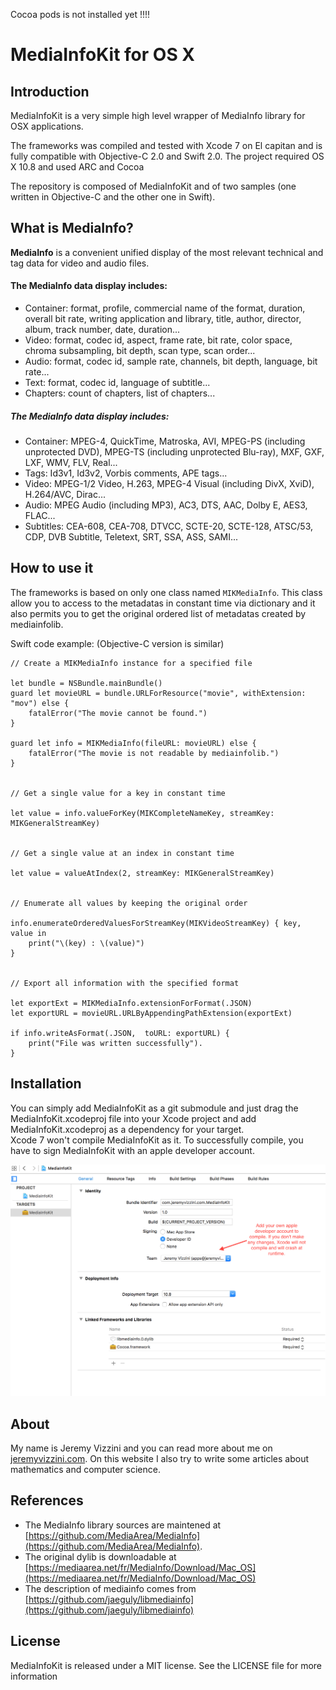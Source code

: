 Cocoa pods is not installed yet !!!!

# MediaInfoKit for OS X

## Introduction

MediaInfoKit is a very simple high level wrapper of MediaInfo library for OSX applications.

The frameworks was compiled and tested with Xcode 7 on El capitan and is fully compatible with Objective-C 2.0 and Swift 2.0. The project required OS X 10.8 and used ARC and Cocoa

The repository is composed of MediaInfoKit and of two samples (one written in Objective-C and the other one in Swift).

## What is MediaInfo?

**MediaInfo** is a convenient unified display of the most relevant technical and tag data for video and audio files.

#### The MediaInfo data display includes:

* Container: format, profile, commercial name of the format, duration, overall bit rate, writing application and library, title, author, director, album, track number, date, duration...
* Video: format, codec id, aspect, frame rate, bit rate, color space, chroma subsampling, bit depth, scan type, scan order...
* Audio: format, codec id, sample rate, channels, bit depth, language, bit rate...
* Text: format, codec id, language of subtitle...
* Chapters: count of chapters, list of chapters...

##### The MediaInfo data display includes:

* Container: MPEG-4, QuickTime, Matroska, AVI, MPEG-PS (including unprotected DVD), MPEG-TS (including unprotected Blu-ray), MXF, GXF, LXF, WMV, FLV, Real...
* Tags: Id3v1, Id3v2, Vorbis comments, APE tags...
* Video: MPEG-1/2 Video, H.263, MPEG-4 Visual (including DivX, XviD), H.264/AVC, Dirac...
* Audio: MPEG Audio (including MP3), AC3, DTS, AAC, Dolby E, AES3, FLAC...
* Subtitles: CEA-608, CEA-708, DTVCC, SCTE-20, SCTE-128, ATSC/53, CDP, DVB Subtitle, Teletext, SRT, SSA, ASS, SAMI...

## How to use it

The frameworks is based on only one class named `MIKMediaInfo`. This class allow you to access to the metadatas in constant time via dictionary and it also permits you to get the original ordered list of metadatas created by mediainfolib.

Swift code example: (Objective-C version is similar)

```
// Create a MIKMediaInfo instance for a specified file

let bundle = NSBundle.mainBundle()
guard let movieURL = bundle.URLForResource("movie", withExtension: "mov") else {
    fatalError("The movie cannot be found.")
}

guard let info = MIKMediaInfo(fileURL: movieURL) else {
    fatalError("The movie is not readable by mediainfolib.")
}


// Get a single value for a key in constant time

let value = info.valueForKey(MIKCompleteNameKey, streamKey: MIKGeneralStreamKey)


// Get a single value at an index in constant time

let value = valueAtIndex(2, streamKey: MIKGeneralStreamKey)


// Enumerate all values by keeping the original order

info.enumerateOrderedValuesForStreamKey(MIKVideoStreamKey) { key, value in
    print("\(key) : \(value)")
}


// Export all information with the specified format

let exportExt = MIKMediaInfo.extensionForFormat(.JSON)
let exportURL = movieURL.URLByAppendingPathExtension(exportExt)

if info.writeAsFormat(.JSON,  toURL: exportURL) {
    print("File was written successfully").
}

```

## Installation

You can simply add MediaInfoKit as a git submodule and just drag the MediaInfoKit.xcodeproj file into your Xcode project and add MediaInfoKit.xcodeproj as a dependency for your target.    
Xcode 7 won't compile MediaInfoKit as it. To successfully compile, you have to sign MediaInfoKit with an apple developer account.

![How to sign framework](./images/how_to_sign_framework.png)

## About

My name is Jeremy Vizzini and you can read more about me on [jeremyvizzini.com](http://jeremyvizzini.com). On this website I also try to write some articles about mathematics and computer science.

## References

* The MediaInfo library sources are maintened at [https://github.com/MediaArea/MediaInfo](https://github.com/MediaArea/MediaInfo).
* The original dylib is downloadable at [https://mediaarea.net/fr/MediaInfo/Download/Mac_OS](https://mediaarea.net/fr/MediaInfo/Download/Mac_OS)
* The description of mediainfo comes from [https://github.com/jaeguly/libmediainfo](https://github.com/jaeguly/libmediainfo)

## License

MediaInfoKit is released under a MIT license. See the LICENSE file for more information
